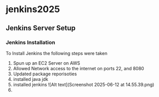 # jenkins2025

## Jenkins Server Setup
### Jenkins Installation

To Install Jenkins the following steps were taken
1. Spun up an EC2 Server on AWS
2. Allowed Network access to the internet on ports 22, and 8080
3. Updated package reporisoties
4. installed java jdk
5. installed jenkins
![Alt text](Screenshot 2025-06-12 at 14.55.39.png)
6. 

